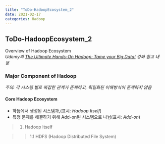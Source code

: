 ```yaml
---
title: "ToDo-HadoopEcosystem_2"
date: 2021-02-17
categories: Hadoop
---
```


## ToDo-HadoopEcosystem_2 

Overview of Hadoop Ecosystem<br>
*Udemy의 [The Ultimate Hands-On Hadoop: Tame your Big Data!](https://www.udemy.com/course/the-ultimate-hands-on-hadoop-tame-your-big-data/) 강좌 참고 내용*


### Major Component of Hadoop
*주의: 각 시스템 별로 복잡한 관계가 존재하고, 획일화된 이해방식이 존재하지 않음*

#### Core Hadoop Ecosystem
- 하둡에서 생성된 시스템과,(표시: *Hadoop Itself*)<br>
- 특정 문제를 해결하기 위해 Add-on된 시스템으로 나뉨(표시: *Add-on*)

> 1. Hadoop Itself

>> 1.1 HDFS (Hadoop Distributed File System)




